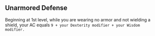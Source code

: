 ## Unarmored Defense
Beginning at 1st level, while you are wearing no armor and not wielding a shield, your AC equals `9 + your Dexterity modifier + your Wisdom modifier.`
